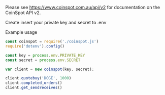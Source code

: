 Please see https://www.coinspot.com.au/api/v2 for documentation on the CoinSpot API v2.

Create insert your private key and secret to .env

Example usage

```javascript
const coinspot = require('./coinspot.js')
require('dotenv').config()

const key = process.env.PRIVATE_KEY
const secret = process.env.SECRET

var client = new coinspot(key, secret);

client.quotebuy('DOGE', 1000)
client.completed_orders()
client.get_sendreceives()
```

